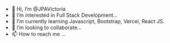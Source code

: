 - 👋 Hi, I’m @JPAVictoria
- 👀 I’m interested in Full Stack Development...
- 🌱 I’m currently learning Javascript, Bootstrap, Vercel, React JS.
- 💞️ I’m looking to collaborate...
- 📫 How to reach me ...

<!---
JPAVictoria/JPAVictoria is a ✨ special ✨ repository because its `README.md` (this file) appears on your GitHub profile.
You can click the Preview link to take a look at your changes.
--->
